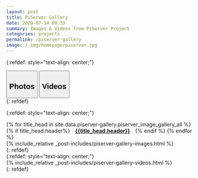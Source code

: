 ```yaml
---
layout: post
title: PiServer Gallery
date: 2020-07-14 09:33
summary: Images & Videos from PiServer Project
categories: projects
permalink: /piserver-gallery
image: /_img/homepage/piserver.jpg
---
```


{:refdef: style="text-align: center;"}
<div id="tab">
    <button class="tab-button tab-active" id="left-tab"><h2 class="link-tab link-tab-left">Photos</h2></button>
    <button class="tab-button tab-inactive" id="right-tab"><h2 class="link-tab link-tab-right">Videos</h2></button>
</div>
{: refdef}
<br>

{:refdef: style="text-align: center;"}
<div class="left-tab-content">
    <div>
        {% for title_head in site.data.piserver-gallery.piserver_image_gallery_all %}
            {% if title_head.header%}
                <a href="#{{title_head.header}}" style="margin: 10px;"><h4 style="display: inline;">{{title_head.header}}</h4></a>
            {% endif %}
        {% endfor %}
    </div>
    {% include_relative _post-includes/piserver-gallery-images.html %}
</div>
{: refdef}
<br>
{:refdef: style="text-align: center;"}
<div class="right-tab-content">
    {% include_relative _post-includes/piserver-gallery-videos.html %}
</div>
{: refdef}